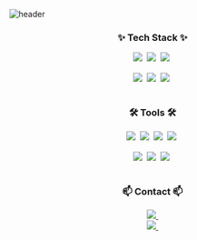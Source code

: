 <!--타이틀 부분-->
![header](https://capsule-render.vercel.app/api?type=waving&color=gradient&height=300&section=header&text=Welcome%20to%20my%20profile!&fontSize=70)

<!--내용 부분-->
<h3 align="center">✨ Tech Stack ✨</h3>

<div align="center">
  <img src="https://img.shields.io/badge/python-3670A0?style=for-the-badge&logo=python&logoColor=ffdd54" />&nbsp
  <img src="https://img.shields.io/badge/pytorch-150458?style=for-the-badge&logo=pytorch&logoColor=EE4C2C" />&nbsp
  <img src="https://img.shields.io/badge/scikitlearn-500000?style=for-the-badge&logo=scikitlearn&logoColor=F7931E" />&nbsp
</div>

<br>

<div align="center">
  <img src="https://img.shields.io/badge/pandas-150458.svg?style=for-the-badge&logo=pandas&logoColor=white" />&nbsp
  <img src="https://img.shields.io/badge/numpy-4d77cf.svg?style=for-the-badge&logo=numpy&logoColor=white" />&nbsp
  <img src="https://img.shields.io/badge/Matplotlib-11557c.svg?style=for-the-badge&logo=Matplotlib&logoColor=white" />&nbsp
</div>

<br>

<h3 align="center">🛠 Tools 🛠</h3>
<div align="center">
  <img src="https://img.shields.io/badge/git-F05033.svg?style=for-the-badge&logo=git&logoColor=white" />&nbsp
  <img src="https://img.shields.io/badge/github-181717.svg?style=for-the-badge&logo=github&logoColor=white" />&nbsp
  <img src="https://img.shields.io/badge/VSCode-2C2C32.svg?style=for-the-badge&logo=visual-studio-code&logoColor=22ABF3" />&nbsp
  <img src="https://img.shields.io/badge/jupyter-2C2C32.svg?style=for-the-badge&logo=jupyter&logoColor=F37726" />&nbsp
  
</div>

<br>

<div align="center">
  <img src="https://img.shields.io/badge/Colab-2C2C32.svg?style=for-the-badge&logo=googlecolab&logoColor=F9AB00" />&nbsp
  <img src="https://img.shields.io/badge/Notion-F3F3F3.svg?style=for-the-badge&logo=notion&logoColor=black" />&nbsp
    <img src="https://img.shields.io/badge/figma-F24E1E.svg?style=for-the-badge&logo=figma&logoColor=white" />&nbsp
  
</div>



<br>

<h3 align="center">📫 Contact 📫</h3>
<div align="center">
  </a>
  <a href="mailto:oka1313@gmail.com">
    <img
      src="https://img.shields.io/badge/sungwoo012477@gmail.com-D14836?style=for-the-badge&logo=gmail&logoColor=white"/>&nbsp
  </a>
<br>
  <a href="https://mygrowthring.tistory.com/">
    <img src="https://img.shields.io/badge/Tistory-FFFFFF?style=for-the-badge&logo=tistory&logoColor=orange" />&nbsp
</div>
